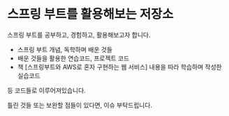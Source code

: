 # 스프링 부트를 활용해보는 저장소

스프링 부트를 공부하고, 경험하고, 활용해보고자 합니다.
- 스프링 부트 개념, 독학하며 배운 것들
- 배운 것들을 활용한 연습코드, 프로젝트 코드
- 책 [스프링부트와 AWS로 혼자 구현하는 웹 서비스] 내용을 따라 학습하며 작성한 실습코드
  
등 코드들로 이루어져있습니다.

틀린 것들 또는 보완할 점들이 있다면, 이슈 부탁드립니다.